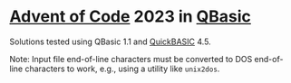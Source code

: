 # [Advent of Code](https://adventofcode.com/) 2023 in [QBasic](https://en.wikipedia.org/wiki/QBasic)

Solutions tested using QBasic 1.1 and [QuickBASIC](https://en.wikipedia.org/wiki/QuickBASIC) 4.5.

Note: Input file end-of-line characters must be converted to DOS end-of-line characters to work, e.g., using a utility like `unix2dos`.
